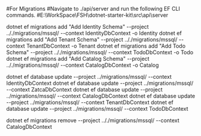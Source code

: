 #For Migrations 
#Navigate to ./api/server and run the following EF CLI commands.
#E:\WorkSpace\FSH\dotnet-starter-kit\src\api\server

dotnet ef migrations add "Add Identity Schema" --project .././migrations/mssql/ --context IdentityDbContext -o Identity
dotnet ef migrations add "Add Tenant Schema" --project .././migrations/mssql/ --context TenantDbContext -o Tenant
dotnet ef migrations add "Add Todo Schema" --project .././migrations/mssql/ --context TodoDbContext -o Todo
dotnet ef migrations add "Add Catalog Schema" --project .././migrations/mssql/ --context CatalogDbContext -o Catalog


dotnet ef database update --project ../migrations/mssql/ --context IdentityDbContext
dotnet ef database update --project ../migrations/mssql/ --context ZatcaDbContext
dotnet ef database update --project ../migrations/mssql/ --context CatalogDbContext
dotnet ef database update --project ../migrations/mssql/ --context TenantDbContext
dotnet ef database update --project ../migrations/mssql/ --context TodoDbContext


dotnet ef migrations remove  --project .././migrations/mssql/ --context CatalogDbContext